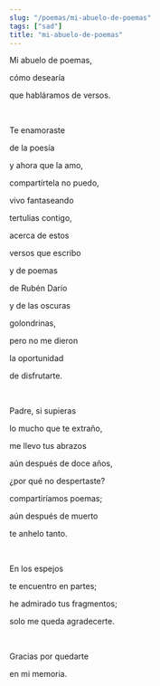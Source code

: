```yaml
---
slug: "/poemas/mi-abuelo-de-poemas"
tags: ["sad"]
title: "mi-abuelo-de-poemas"
---
```

Mi abuelo de poemas,

cómo desearía

que habláramos de versos.

&nbsp;

Te enamoraste

de la poesía

y ahora que la amo,

compartírtela no puedo,

vivo fantaseando

tertulias contigo,

acerca de estos

versos que escribo

y de poemas

de Rubén Darío

y de las oscuras

golondrinas,

pero no me dieron

la oportunidad

de disfrutarte.

&nbsp;

Padre, si supieras

lo mucho que te extraño,

me llevo tus abrazos

aún después de doce años,

¿por qué no despertaste?

compartiríamos poemas;

aún después de muerto

te anhelo tanto.

&nbsp;

En los espejos

te encuentro en partes;

he admirado tus fragmentos;

solo me queda agradecerte.

&nbsp;

Gracias por quedarte

en mi memoria.